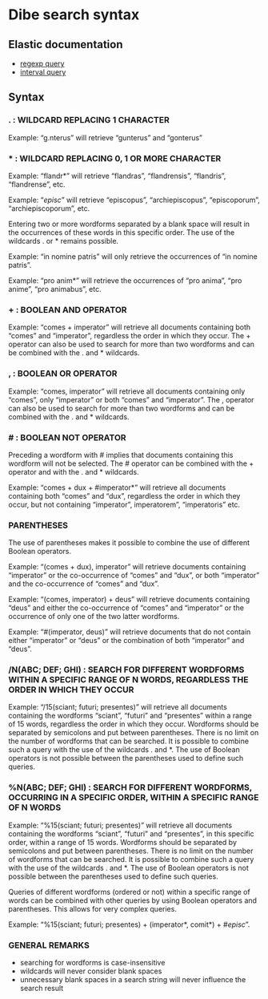 # Dibe search syntax

## Elastic documentation

- [regexp query](https://www.elastic.co/guide/en/elasticsearch/reference/current/query-dsl-regexp-query.html)
- [interval query](https://www.elastic.co/guide/en/elasticsearch/reference/8.2/query-dsl-intervals-query.html)

## Syntax

### . : WILDCARD REPLACING 1 CHARACTER
Example: “g.nterus” will retrieve “gunterus” and “gonterus”



### * : WILDCARD REPLACING 0, 1 OR MORE CHARACTER
  Example: “flandr*” will retrieve “flandras”, “flandrensis”, “flandris”, “flandrense”, etc.

Example: “*episc*” will retrieve “episcopus”, “archiepiscopus”, “episcoporum”, “archiepiscoporum”, etc.



Entering two or more wordforms separated by a blank space will result in the occurrences of these words in this specific order. The use of the wildcards . or * remains possible.

Example: “in nomine patris” will only retrieve the occurrences of “in nomine patris”.

Example: “pro anim*” will retrieve the occurrences of “pro anima”, “pro anime”, “pro animabus”, etc.

### + : BOOLEAN AND OPERATOR

Example: “comes + imperator” will retrieve all documents containing both “comes” and “imperator”, regardless the order in which they occur. The + operator can also be used to search for more than two wordforms and can be combined with the . and * wildcards.



### , : BOOLEAN OR OPERATOR

Example: “comes, imperator” will retrieve all documents containing only “comes”, only “imperator” or both “comes” and “imperator”. The , operator can also be used to search for more than two wordforms and can be combined with the . and * wildcards.



### # : BOOLEAN NOT OPERATOR

Preceding a wordform with # implies that documents containing this wordform will not be selected. The # operator can be combined with the + operator and with the . and * wildcards.

Example: “comes + dux + #imperator*” will retrieve all documents containing both “comes” and “dux”, regardless the order in which they occur, but not containing “imperator”, imperatorem”, “imperatoris” etc.


### PARENTHESES
The use of parentheses makes it possible to combine the use of different Boolean operators.

Example: “(comes + dux), imperator” will retrieve documents containing “imperator” or the co-occurrence of “comes” and “dux”, or both “imperator” and the co-occurrence of “comes” and “dux”.

Example: “(comes, imperator) + deus” will retrieve documents containing “deus” and either the co-occurrence of “comes” and “imperator” or the occurrence of only one of the two latter wordforms.

Example: “#(imperator, deus)” will retrieve documents that do not contain either “imperator” or “deus” or the combination of both “imperator” and “deus”.

### /N(ABC; DEF; GHI) : SEARCH FOR DIFFERENT WORDFORMS WITHIN A SPECIFIC RANGE OF N WORDS, REGARDLESS THE ORDER IN WHICH THEY OCCUR
Example: “/15(sciant; futuri; presentes)” will retrieve all documents containing the wordforms “sciant”, “futuri” and “presentes” within a range of 15 words, regardless the order in which they occur.
Wordforms should be separated by semicolons and put between parentheses. There is no limit on the number of wordforms that can be searched. It is possible to combine such a query with the use of the wildcards . and *. The use of Boolean operators is not possible between the parentheses used to define such queries.


### %N(ABC; DEF; GHI) : SEARCH FOR DIFFERENT WORDFORMS, OCCURRING IN A SPECIFIC ORDER, WITHIN A SPECIFIC RANGE OF N WORDS
Example: “%15(sciant; futuri; presentes)” will retrieve all documents containing the wordforms “sciant”, “futuri” and “presentes”, in this specific order, within a range of 15 words.
Wordforms should be separated by semicolons and put between parentheses. There is no limit on the number of wordforms that can be searched. It is possible to combine such a query with the use of the wildcards . and *. The use of Boolean operators is not possible between the parentheses used to define such queries.



Queries of different wordforms (ordered or not) within a specific range of words can be combined with other queries by using Boolean operators and parentheses. This allows for very complex queries.

Example: “%15(sciant; futuri; presentes) + (imperator*, comit*) + #*episc*”.



### GENERAL REMARKS

- searching for wordforms is case-insensitive
- wildcards will never consider blank spaces
- unnecessary blank spaces in a search string will never influence the search result
